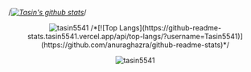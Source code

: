 /*[![Tasin's github stats](https://github-readme-stats.tasin5541.vercel.app/api?username=Tasin5541&show_icons=true&count_private=true&include_all_commits=true)](https://github.com/anuraghazra/github-readme-stats)*/
<p align="center"> <img src="https://github-readme-stats.tasin5541.vercel.app/api?username=Tasin5541&show_icons=true&count_private=true&include_all_commits=true" alt="tasin5541" />
/*[![Top Langs](https://github-readme-stats.tasin5541.vercel.app/api/top-langs/?username=Tasin5541)](https://github.com/anuraghazra/github-readme-stats)*/
<p align="center"> <img src="https://github-readme-stats.tasin5541.vercel.app/api/top-langs/?username=Tasin5541" alt="tasin5541" />